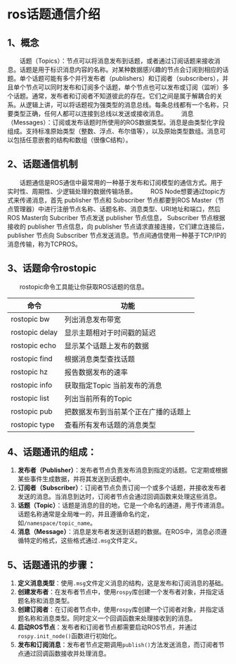 # ros话题通信介绍

## 1、概念

  话题（Topics）：节点可以将消息发布到话题，或者通过订阅话题来接收消息。话题是用于标识消息内容的名称。对某种数据感兴趣的节点会订阅到相应的话题。单个话题可能有多个并行发布者（publishers）和订阅者（subscribers），并且单个节点可以同时发布和订阅多个话题，单个节点也可以发布或订阅（监听）多个话题。通常，发布者和订阅者不知道彼此的存在。它们之间是属于解耦合的关系。从逻辑上讲，可以将话题视为强类型的消息总线。每条总线都有一个名称，只要类型正确，任何人都可以连接到总线以发送或接收消息。
  消息（Messages）：订阅或发布话题时所使用的ROS数据类型。消息是由类型化字段组成。支持标准原始类型（整数、浮点、布尔值等），以及原始类型数组。消息可以包括任意嵌套的结构和数组（很像C结构）。

## 2、话题通信机制

  话题通信是ROS通信中最常用的一种基于发布和订阅模型的通信方式。用于实时性、周期性、少逻辑处理的数据传输场景。
  ROS Node想要通过topic方式来传递消息，首先 publisher 节点和 Subscriber 节点都要到ROS Master（节点管理器）中进行注册节点名称、话题名称、消息类型、URI地址和端口，然后ROS Master向 Subcriber 节点发送 publisher 节点信息， Subscriber 节点根据接收的 publisher 节点信息，向 publisher 节点请求直接连接，它们建立连接后， publisher 节点向 Subscriber 节点发送消息。节点间通信使用一种基于TCP/IP的消息传输，称为TCPROS。

## 3、话题命令rostopic

  rostopic命令工具能让你获取ROS话题的信息。

| 命令           | 功能                                 |
| -------------- | ------------------------------------ |
| rostopic bw    | 列出消息发布带宽                     |
| rostopic delay | 显示主题相对于时间戳的延迟           |
| rostopic echo  | 显示某个话题上发布的数据             |
| rostopic find  | 根据消息类型查找话题                 |
| rostopic hz    | 报告数据发布的速率                   |
| rostopic info  | 获取指定Topic 当前发布的消息         |
| rostopic list  | 列出当前所有的Topic                  |
| rostopic pub   | 把数据发布到当前某个正在广播的话题上 |
| rostopic type  | 查看所有发布话题的消息类型           |

## 4、话题通讯的组成：

1. **发布者（Publisher）**：发布者节点负责发布消息到指定的话题。它定期或根据某些事件生成数据，并将其发送到话题中。
2. **订阅者（Subscriber）**：订阅者节点负责订阅一个或多个话题，并接收发布者发送的消息。当消息到达时，订阅者节点会通过回调函数来处理这些消息。
3. **话题（Topic）**：话题是消息的目的地，它是一个命名的通道，用于传递消息。话题名称通常是全局唯一的，并且遵循命名约定，如`/namespace/topic_name`。
4. **消息（Message）**：消息是发布者发送到话题的数据。在ROS中，消息必须遵循特定的格式，这些格式通过`.msg`文件定义。

## 5、话题通讯的步骤：

1. **定义消息类型**：使用`.msg`文件定义消息的结构，这是发布和订阅消息的基础。
2. **创建发布者**：在发布者节点中，使用`rospy`库创建一个发布者对象，并指定话题名称和消息类型。
3. **创建订阅者**：在订阅者节点中，使用`rospy`库创建一个订阅者对象，并指定话题名称和消息类型。同时定义一个回调函数来处理接收到的消息。
4. **启动ROS节点**：发布者和订阅者节点都需要启动ROS节点，并通过`rospy.init_node()`函数进行初始化。
5. **发布和订阅消息**：发布者节点定期调用`publish()`方法发送消息，而订阅者节点通过回调函数接收并处理消息。

